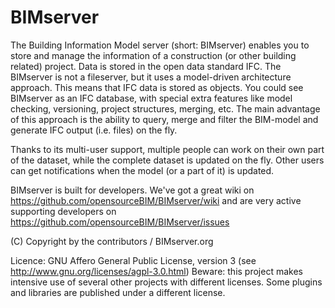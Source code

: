 BIMserver
=========

The Building Information Model server (short: BIMserver) enables you to store and manage the information of a construction (or other building related) project. Data is stored in the open data standard IFC. The BIMserver is not a fileserver, but it uses a model-driven architecture approach. This means that IFC data is stored as objects. You could see BIMserver as an IFC database, with special extra features like model checking, versioning, project structures, merging, etc. The main advantage of this approach is the ability to query, merge and filter the BIM-model and generate IFC output (i.e. files) on the fly.

Thanks to its multi-user support, multiple people can work on their own part of the dataset, while the complete dataset is updated on the fly. Other users can get notifications when the model (or a part of it) is updated. 

BIMserver is built for developers. We've got a great wiki on https://github.com/opensourceBIM/BIMserver/wiki and are very active supporting developers on https://github.com/opensourceBIM/BIMserver/issues 

(C) Copyright by the contributors / BIMserver.org

Licence: GNU Affero General Public License, version 3 (see http://www.gnu.org/licenses/agpl-3.0.html)
Beware: this project makes intensive use of several other projects with different licenses. Some plugins and libraries are published under a different license.
